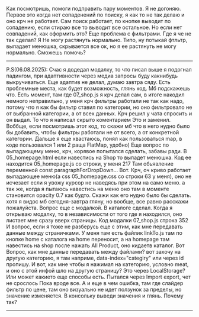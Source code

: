 Как посмотришь, помоги подправить пару моментов. Я не догоняю. Первое это когда нет сопаденений по поиску, я как то не так делаю и оно крч не работает.
Сам поиск работает, по кнопке выводит по сопадению, если стираю все то выводит все остальное. Но если нет совпадений, как оформить это?
Еще проблема с фильтрами. Где я че не так сделал? Я Не могу растянуть нормально. Типо, ну потыкай фтльтр, выпадает менюшка, скрывается все ок, но я ее растянуть не могу
нормально. Сможешь помочь?
__________________________________
P.S(06.08.2025): Счас я додедал модалку, то что писал выше я подогнал падингом, при адаптивности через медиа запросы буду какнибудь выкручиваться. Еще адаптив не делал, думаю завтра сяду.
Есть проблемные места, как будет возможность, глянь код. Мб подскажешь что. Есть момент, там где 07_shop.js я крч делал сам, в итоге накодил немного неправильно, у меня крч фильтры работали
не так как надо, потому что я как бы фильтр ставил по категории, но оно фильтровало не от выбранной категории, а от всех данных. Крч решил у чата спросить и он выдал. То что я написал скрыто коментарием
Это и заменил. Воббще, если посмотришь этот код, то скажи мб что в него нудно было бы добавить, чтобы фильтры работали не от всего, а от конкретной категории.
Дальше я еще хвастаюсь, понял как пользоваться map, в коде пользовался 1 или 2 раща FlatMap, удобно) 
Еще вопрос по выпадающему меню, крч, корявое попытался сделать, забавы ради. В 05_homepage.html если навестись на Shop то выпадет менюшка. Код ее находится 05_homepage.js со строки, у меня 217
Там обьявление переменной const paragraphForDropDown... Вот. Крч, оч криво работает выпадающее меню(а css 05_homepage.css со строки 63 у меня), оно не исчезает если я увожу курсор не наведясь при этом 
на само меню. а так же, когда я пытаюсь навестись на меню оно там в моменте становится opacity 0.7 как будто. Скажи как его нудно было бы сделать. хотя я видос мб сегодня-завтра гляну, но вообще, все равно
расскажи пожалуйста. Вопрос еще с модалкой. В каталоге сделал. Когда я открываю модалку, то в независимости от того где я находился, оно листает мне сразу вверх страницы. Код модалки 07_shop.js строка 352
И вопрос, если я тоже не разберусь еще с этим, как мне передавать данные между страничками. У меня там есть файлик linkTo.js там по кнопке home с каталога на home переносит, а на homepage там навестись на shop
после нажать All Product, оно кидаетв  каталог. Вот Вопрос, как мне данные передавать между файлами? вот захочу на другую категорию, я там наприме, data-index="categiry" или через id пропишу. 
И вот, как мне чтобы я нажимал на категорию, условно meat, и оно с этой инфой шло на другую страницу? Это через LocalStorage? Или может какието еще способы есть. Пытался через Import export, чет не срослось
Пока вроде все. А и еще в чем ошибка, там где слайдер фильтр по цене, там оно визуально не идет ползунок за пределы, но значение изменяется. В консольку выведи значения и глянь. Почему так?
__________________________________
